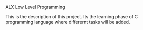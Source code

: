 ALX Low Level Programming

This is the description of this project.
	Its the learning phase of C programming language where differernt tasks will be added.
